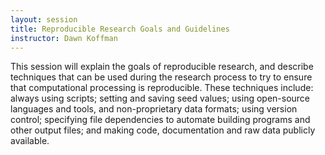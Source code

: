 ```yaml
---
layout: session
title: Reproducible Research Goals and Guidelines
instructor: Dawn Koffman
---
```



This session will explain the goals of reproducible research, and describe techniques that can be used during the research process to try to ensure that computational processing is reproducible. These techniques include: always using scripts; setting and saving seed values; using open-source languages and tools, and non-proprietary data formats; using version control; specifying file dependencies to automate building programs and other output files; and making code, documentation and raw data publicly available.
